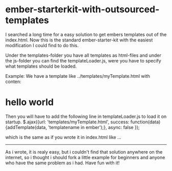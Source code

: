 ember-starterkit-with-outsourced-templates
==========================================

I searched a long time for a easy solution to get embers templates out of the index.html.
Now this is the standard ember-starter-kit with the easiest modification I could find to do this.

Under the templates-folder you have all templates as html-files and under the js-folder you can find
the templateLoader.js, were you have to specify what templates should be loaded.


Example:
We have a template like ../templates/myTemplate.html with conten:
  <h1>hello world</h1>

Then you will have to add the following line in templateLoader.js to load it on startup.
  $.ajax({url: 'templates/myTemplate.html', success: function(data){addTemplate(data, 'templatename in ember');}, async: false });

which is the same as if you wrote it in index.html like ...
  <script type="text/x-handlebars" data-template-name="index">
    <h1>hello world</h1>
  </script>
  
-----------------------------------------------------------------------------

As i wrote, it is realy easy, but i couldn't find that solution anywhere on the internet,
so i thought i should fork a little example for beginners and anyone who have the same problem
as i had.
Have fun with it!
